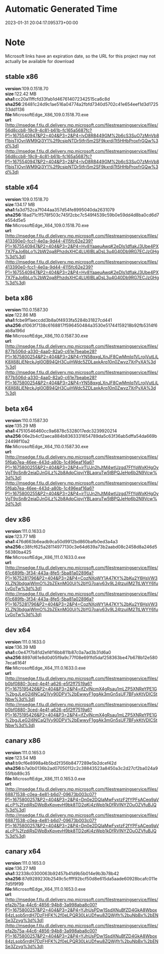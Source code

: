 # Automatic Generated Time
2023-01-31 20:04:17.095373+00:00

# Note
Microsoft links have an expiration date, so the URL for this project may not actually be available for download

## stable x86
**version**:109.0.1518.70  
**size**:122.42 MB  
**sha1**:cc20a11ffcfd33fab1d467614072342515ca6c8d  
**sha256**:26481c24d9c1ae516a04774a2fbfd7340d5702c41e654eef1d3d172533dd1136  
**file**:MicrosoftEdge_X86_109.0.1518.70.exe  
**url**:[http://msedge.f.tlu.dl.delivery.mp.microsoft.com/filestreamingservice/files/56d8ccb8-19c9-4c81-b61b-fc165a5687fc?P1=1675540947&P2=404&P3=2&P4=IvD8R8449GM%2b6cS3SuO7zMnVb8f1bisTIOvriWM9Qj3Y1%2f9csjpNTDr5tfri5m2SF9kxrdiTt5HHbProxfrGQw%3d%3d](http://msedge.f.tlu.dl.delivery.mp.microsoft.com/filestreamingservice/files/56d8ccb8-19c9-4c81-b61b-fc165a5687fc?P1=1675540947&P2=404&P3=2&P4=IvD8R8449GM%2b6cS3SuO7zMnVb8f1bisTIOvriWM9Qj3Y1%2f9csjpNTDr5tfri5m2SF9kxrdiTt5HHbProxfrGQw%3d%3d)  

## stable x64
**version**:109.0.1518.70  
**size**:134.17 MB  
**sha1**:fa3d752ca7f044aa357d54fe8995040da2631079  
**sha256**:18ad71c1f578f503c745f2cbc7c549f4539c59b0e59dd4d8ba0cd6d7e554d5e5  
**file**:MicrosoftEdge_X64_109.0.1518.70.exe  
**url**:[http://msedge.f.tlu.dl.delivery.mp.microsoft.com/filestreamingservice/files/413390e0-fcc1-4e0a-9d44-4115fc62e239?P1=1675540947&P2=404&P3=2&P4=Hv8YaaeuAwqK2eDls1dflakJ3Ube4PX7X7FaJo6bLo%2bW2qa8PhzdsXHC4LU6IBLaDsL3u4G40Db9RG7ECJzGHg%3d%3d](http://msedge.f.tlu.dl.delivery.mp.microsoft.com/filestreamingservice/files/413390e0-fcc1-4e0a-9d44-4115fc62e239?P1=1675540947&P2=404&P3=2&P4=Hv8YaaeuAwqK2eDls1dflakJ3Ube4PX7X7FaJo6bLo%2bW2qa8PhzdsXHC4LU6IBLaDsL3u4G40Db9RG7ECJzGHg%3d%3d)  

## beta x86
**version**:110.0.1587.30  
**size**:122.86 MB  
**sha1**:fcbe9f1aeccdd3b8a0f4933fa5284b31827cd441  
**sha256**:d1063f7138c6168817f596450484a3530e51744159218b92fb5314f6ab8a196d  
**file**:MicrosoftEdge_X86_110.0.1587.30.exe  
**url**:[http://msedge.f.tlu.dl.delivery.mp.microsoft.com/filestreamingservice/files/877b506d-a330-4aa0-82a0-c61e7beabe28?P1=1675800254&P2=404&P3=2&P4=YN58qxgLXnJF8CwMmIq1VLrojVutLjLK8X68LjENrckJgl0OB94QH3CuiHWdc5ZDLaxkArq10n0Zwvz7XrPyXA%3d%3d](http://msedge.f.tlu.dl.delivery.mp.microsoft.com/filestreamingservice/files/877b506d-a330-4aa0-82a0-c61e7beabe28?P1=1675800254&P2=404&P3=2&P4=YN58qxgLXnJF8CwMmIq1VLrojVutLjLK8X68LjENrckJgl0OB94QH3CuiHWdc5ZDLaxkArq10n0Zwvz7XrPyXA%3d%3d)  

## beta x64
**version**:110.0.1587.30  
**size**:135.29 MB  
**sha1**:47510546460cc9a6878c5328017edc3239920214  
**sha256**:06e2b4cf2aeca884b8363331654789da5c63f36ab5dffa54da669b24498f10a2  
**file**:MicrosoftEdge_X64_110.0.1587.30.exe  
**url**:[http://msedge.f.tlu.dl.delivery.mp.microsoft.com/filestreamingservice/files/5f6ab7ea-46ee-443d-a80b-1c496eaf16a6?P1=1675800255&P2=404&P3=2&P4=irTUJn2hJtM4wtUzgd7FfYpWxKHgOyVgT9oSn8r2eiaDJnGjLz%2b8AdpCiqvjYBLaqruTw5tBPQJeHp6b2N9Vcw%3d%3d](http://msedge.f.tlu.dl.delivery.mp.microsoft.com/filestreamingservice/files/5f6ab7ea-46ee-443d-a80b-1c496eaf16a6?P1=1675800255&P2=404&P3=2&P4=irTUJn2hJtM4wtUzgd7FfYpWxKHgOyVgT9oSn8r2eiaDJnGjLz%2b8AdpCiqvjYBLaqruTw5tBPQJeHp6b2N9Vcw%3d%3d)  

## dev x86
**version**:111.0.1633.0  
**size**:123.77 MB  
**sha1**:476d663b6eadb9ca50d9912bd860bafb0ed3a4a3  
**sha256**:c38fcf625a28114977130c3e64d639a73b2aabd08c2458d8a246d556380ba425  
**file**:MicrosoftEdge_X86_111.0.1633.0.exe  
**url**:[http://msedge.f.tlu.dl.delivery.mp.microsoft.com/filestreamingservice/files/61c689fb-3f34-443a-8fe5-5ba81a02896a?P1=1675281796&P2=404&P3=2&P4=CozNXoWY1A47KY%2bKu2Y6HsVW3XLZN3bdgajWImO%2bZEknMG0Uj%2bYG7oaiy63v9L24tzuiIM2TtLWYY6fuLvGoTw%3d%3d](http://msedge.f.tlu.dl.delivery.mp.microsoft.com/filestreamingservice/files/61c689fb-3f34-443a-8fe5-5ba81a02896a?P1=1675281796&P2=404&P3=2&P4=CozNXoWY1A47KY%2bKu2Y6HsVW3XLZN3bdgajWImO%2bZEknMG0Uj%2bYG7oaiy63v9L24tzuiIM2TtLWYY6fuLvGoTw%3d%3d)  

## dev x64
**version**:111.0.1633.0  
**size**:136.39 MB  
**sha1**:c0e47f7b81d2ef4f16bb811b87c0a7ad3b31d6a0  
**sha256**:8897d61e8d0d05f9a9c77f08e691fd5daf258363be47b678b12e5807eca6164f  
**file**:MicrosoftEdge_X64_111.0.1633.0.exe  
**url**:[http://msedge.f.tlu.dl.delivery.mp.microsoft.com/filestreamingservice/files/b0bf0880-3ced-4e4f-a626-e5f2ff7519a6?P1=1675195426&P2=404&P3=2&P4=jfZylNcmX4gRsau1mLZP5XNReYPE1G%2bgJLeG2i6NCaQ1Vy90DPV%2bEwwyF1ggAk3mGn5sUF7BFykKtVDlCStNbw%3d%3d](http://msedge.f.tlu.dl.delivery.mp.microsoft.com/filestreamingservice/files/b0bf0880-3ced-4e4f-a626-e5f2ff7519a6?P1=1675195426&P2=404&P3=2&P4=jfZylNcmX4gRsau1mLZP5XNReYPE1G%2bgJLeG2i6NCaQ1Vy90DPV%2bEwwyF1ggAk3mGn5sUF7BFykKtVDlCStNbw%3d%3d)  

## canary x86
**version**:111.0.1653.0  
**size**:123.54 MB  
**sha1**:b9cf6e8998a4b5bd2f356b8477289e5b2dcef42d  
**sha256**:b7a0b0136b2ad07050112c2c38843523a8450a3c2d27cf2ba024a955fbb89c35  
**file**:MicrosoftEdge_X86_111.0.1653.0.exe  
**url**:[http://msedge.f.tlu.dl.delivery.mp.microsoft.com/filestreamingservice/files/68871538-c0ea-4e81-b6d7-09673b003c07?P1=1675800257&P2=404&P3=2&P4=Dn0e2DQIaMwFyxtzF2fYPFsACeq9aVaLcP%2fzdiRsDWpBxKpvevH9bk8TD2qKi4zWpb1kDfRVlNYZOuOZVfuBJQ%3d%3d](http://msedge.f.tlu.dl.delivery.mp.microsoft.com/filestreamingservice/files/68871538-c0ea-4e81-b6d7-09673b003c07?P1=1675800257&P2=404&P3=2&P4=Dn0e2DQIaMwFyxtzF2fYPFsACeq9aVaLcP%2fzdiRsDWpBxKpvevH9bk8TD2qKi4zWpb1kDfRVlNYZOuOZVfuBJQ%3d%3d)  

## canary x64
**version**:111.0.1653.0  
**size**:136.27 MB  
**sha1**:32338c0300063b92457b41d9b5b014e9b3b78b42  
**sha256**:87d9289230b2549c5cffff92bcf50d8e615da5aade60928bcafc011e7d5f9f99  
**file**:MicrosoftEdge_X64_111.0.1653.0.exe  
**url**:[http://msedge.f.tlu.dl.delivery.mp.microsoft.com/filestreamingservice/files/efa2b75a-44c6-4856-94b8-3a998aba8c00?P1=1675800257&P2=404&P3=2&P4=YJhUsPDw1SsdXNuBfZD4GkA8Wbox84zLsob5rrdH7DzFHFK%2f0eLPQR30LkUDfwu8ZQWjfh%2buNbBx%2bENSe3Zzvg%3d%3d](http://msedge.f.tlu.dl.delivery.mp.microsoft.com/filestreamingservice/files/efa2b75a-44c6-4856-94b8-3a998aba8c00?P1=1675800257&P2=404&P3=2&P4=YJhUsPDw1SsdXNuBfZD4GkA8Wbox84zLsob5rrdH7DzFHFK%2f0eLPQR30LkUDfwu8ZQWjfh%2buNbBx%2bENSe3Zzvg%3d%3d)  

